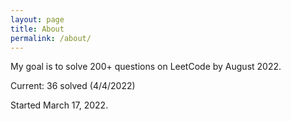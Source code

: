 ```yaml
---
layout: page
title: About
permalink: /about/
---
```

My goal is to solve 200+ questions on LeetCode by August 2022.

Current: 36 solved (4/4/2022)

Started March 17, 2022.